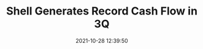 ---
"title": "Shell Generates Record Cash Flow in 3Q"
"date": "2021-10-28 12:39:50"
"feed_name": "RIGZONE"
"feed_website": "http://www.rigzone.com/"
"feed_rss": "http://www.rigzone.com/news/rss/rigzone_latest.aspx"
"link": "https://www.rigzone.com/news/shell_generates_record_cash_flow_in_3q-28-oct-2021-166846-article/?rss=true"
"source": "None"
"file": "_posts/2021-1-1-8714c08a562a3de81fb96e822cd24bca6d105d36.md"
"accident": "0"
"drilling": "0"
"dead": "0"
"injured": "0"
"arrested": "0"
"place": "unknown place"
"where": "unknown site"
"causes": "unknown"
"place_uri": "unknown place"
---